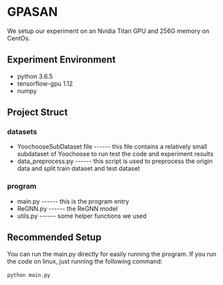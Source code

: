 # GPASAN
We setup our experiment on an Nvidia Titan GPU and 256G memory on CentOs. 

Experiment Environment
-------
* python 3.6.5
* tensorflow-gpu 1.12
* numpy

Project Struct
------
### datasets
* YoochooseSubDataset file  ------ this file contains a relatively small subdataset of Yoochoose to run test the code and experiment results
* data_preprocess.py        ------ this script is used to preprocess the origin data and split train dataset and test dataset
### program
* main.py                   ------ this is the program entry
* ReGNN.py                  ------ the ReGNN model
* utils.py                  ------ some helper functions we used

Recommended Setup
------
You can run the main.py directly for easily running the program. 
If you run the code on linux, just running the following command:<br>
<br>
      `python main.py`

